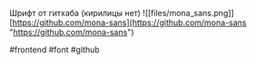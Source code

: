 Шрифт от гитхаба (кирилицы нет)
![[files/mona_sans.png]]
[https://github.com/mona-sans](https://github.com/mona-sans "https://github.com/mona-sans")

#frontend #font #github